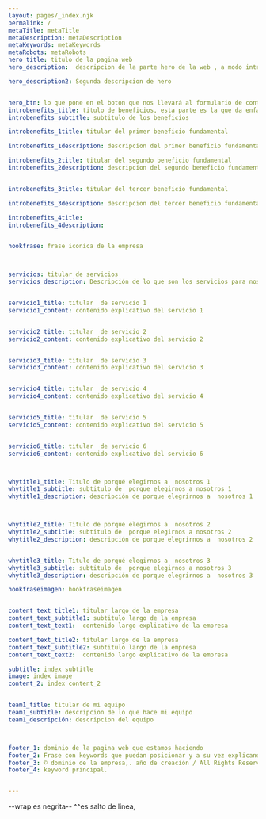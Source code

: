 ```yaml
---
layout: pages/_index.njk
permalink: /
metaTitle: metaTitle
metaDescription: metaDescription
metaKeywords: metaKeywords
metaRobots: metaRobots
hero_title: titulo de la pagina web
hero_description:  descripcion de la parte hero de la web , a modo introductorio

hero_description2: Segunda descripcion de hero 


hero_btn: lo que pone en el boton que nos llevará al formulario de contacto
introbenefits_title: titulo de beneficios, esta parte es la que da enfasis a los puntos clave.
introbenefits_subtitle: subtitulo de los beneficios

introbenefits_1title: titular del primer beneficio fundamental

introbenefits_1description: descripcion del primer beneficio fundamental

introbenefits_2title: titular del segundo beneficio fundamental
introbenefits_2description: descripcion del segundo beneficio fundamental


introbenefits_3title: titular del tercer beneficio fundamental

introbenefits_3description: descripcion del tercer beneficio fundamental

introbenefits_4title: 
introbenefits_4description: 


hookfrase: frase iconica de la empresa



servicios: titular de servicios
servicios_description: Descripción de lo que son los servicios para nosotros.


servicio1_title: titular  de servicio 1
servicio1_content: contenido explicativo del servicio 1


servicio2_title: titular  de servicio 2
servicio2_content: contenido explicativo del servicio 2


servicio3_title: titular  de servicio 3
servicio3_content: contenido explicativo del servicio 3


servicio4_title: titular  de servicio 4
servicio4_content: contenido explicativo del servicio 4


servicio5_title: titular  de servicio 5
servicio5_content: contenido explicativo del servicio 5


servicio6_title: titular  de servicio 6
servicio6_content: contenido explicativo del servicio 6



whytitle1_title: Titulo de porqué elegirnos a  nosotros 1
whytitle1_subtitle: subtitulo de  porque elegirnos a nosotros 1
whytitle1_description: descripción de porque elegrirnos a  nosotros 1



whytitle2_title: Titulo de porqué elegirnos a  nosotros 2
whytitle2_subtitle: subtitulo de  porque elegirnos a nosotros 2
whytitle2_description: descripción de porque elegrirnos a  nosotros 2


whytitle3_title: Titulo de porqué elegirnos a  nosotros 3
whytitle3_subtitle: subtitulo de  porque elegirnos a nosotros 3
whytitle3_description: descripción de porque elegrirnos a  nosotros 3

hookfraseimagen: hookfraseimagen


content_text_title1: titular largo de la empresa
content_text_subtitle1: subtitulo largo de la empresa
content_text_text1:  contenido largo explicativo de la empresa

content_text_title2: titular largo de la empresa
content_text_subtitle2: subtitulo largo de la empresa
content_text_text2:  contenido largo explicativo de la empresa

subtitle: index subtitle
image: index image
content_2: index content_2


team1_title: titular de mi equipo
team1_subtitle: descripcion de lo que hace mi equipo
team1_descripción: descripcion del equipo



footer_1: dominio de la pagina web que estamos haciendo
footer_2: Frase con keywords que puedan posicionar y a su vez explicando a modo de subtitulo que es la empresa o que hace.
footer_3: © dominio de la empresa,. año de creación / All Rights Reserved.
footer_4: keyword principal.


---
```


--wrap es negrita--
^^es salto de linea, 